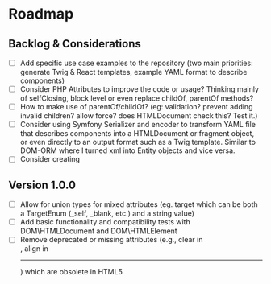 # Roadmap

## Backlog & Considerations
- [ ] Add specific use case examples to the repository (two main priorities: generate Twig & React templates, example YAML format to describe components)
- [ ] Consider PHP Attributes to improve the code or usage? Thinking mainly of selfClosing, block level or even replace childOf, parentOf methods?
- [ ] How to make use of parentOf/childOf? (eg: validation? prevent adding invalid children? allow force? does HTMLDocument check this? Test it.)
- [ ] Consider using Symfony Serializer and encoder to transform YAML file that describes components into a HTMLDocument or fragment object, or even directly to an output format such as a Twig template. Similar to DOM-ORM where I turned xml into Entity objects and vice versa.
- [ ] Consider creating

## Version 1.0.0
- [ ] Allow for union types for mixed attributes (eg. target which can be both a TargetEnum (_self, _blank, etc.) and a string value)
- [ ] Add basic functionality and compatibility tests with DOM\HTMLDocument and DOM\HTMLElement
- [ ] Remove deprecated or missing attributes (e.g., clear in <br>, align in <hr>) which are obsolete in HTML5
